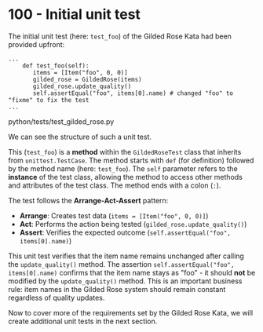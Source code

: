 # 100 - Initial unit test

The initial unit test (here: ```test_foo```) of the Gilded Rose Kata had been provided upfront:

```
...
    def test_foo(self):
       items = [Item("foo", 0, 0)]
       gilded_rose = GildedRose(items)
       gilded_rose.update_quality()
       self.assertEqual("foo", items[0].name) # changed "foo" to "fixme" to fix the test
...
```
python/tests/test_gilded_rose.py

We can see the structure of such a unit test.

This (```test_foo```) is a **method** within the ```GildedRoseTest``` class that inherits from ```unittest.TestCase```. The method starts with ```def``` (for definition) followed by the method name (here: ```test_foo```). The ```self``` parameter refers to the **instance** of the test class, allowing the method to access other methods and attributes of the test class. The method ends with a colon (```:```).

The test follows the **Arrange-Act-Assert** pattern:
- **Arrange**: Creates test data (```items = [Item("foo", 0, 0)]```)
- **Act**: Performs the action being tested (```gilded_rose.update_quality()```)
- **Assert**: Verifies the expected outcome (```self.assertEqual("foo", items[0].name)```)

This unit test verifies that the item name remains unchanged after calling the ```update_quality()``` method. The assertion ```self.assertEqual("foo", items[0].name)``` confirms that the item name stays as "foo" - it should **not** be modified by the ```update_quality()``` method. This is an important business rule: item names in the Gilded Rose system should remain constant regardless of quality updates.

Now to cover more of the requirements set by the Gilded Rose Kata, we will create additional unit tests in the next section.